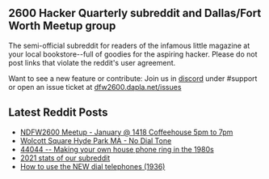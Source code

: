 ## 2600 Hacker Quarterly subreddit and Dallas/Fort Worth Meetup group
The semi-official subreddit for readers of the infamous little magazine at your local bookstore--full of goodies for the aspiring hacker. Please do not post links that violate the reddit's user agreement.

Want to see a new feature or contribute: 
Join us in [discord](https://dfw2600.dapla.net/chat) under #support or open an issue ticket at [dfw2600.dapla.net/issues](https://dfw2600.dapla.net/issues)

## Latest Reddit Posts
<!-- BLOG-POST-LIST:START -->
- [NDFW2600 Meetup - January @ 1418 Coffeehouse 5pm to 7pm](https://www.reddit.com/r/2600/comments/rqtnmb/ndfw2600_meetup_january_1418_coffeehouse_5pm_to/)
- [Wolcott Square Hyde Park MA - No Dial Tone](https://www.reddit.com/r/2600/comments/rqbsy3/wolcott_square_hyde_park_ma_no_dial_tone/)
- [44044 -- Making your own house phone ring in the 1980s](https://www.reddit.com/r/2600/comments/rqafvv/44044_making_your_own_house_phone_ring_in_the/)
- [2021 stats of our subreddit](https://www.reddit.com/r/2600/comments/rpgrsg/2021_stats_of_our_subreddit/)
- [How to use the NEW dial telephones (1936)](https://www.reddit.com/r/2600/comments/rp75jx/how_to_use_the_new_dial_telephones_1936/)
<!-- BLOG-POST-LIST:END -->
